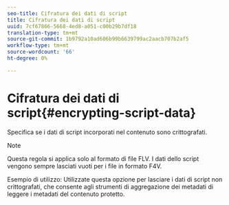 ```yaml
---
seo-title: Cifratura dei dati di script
title: Cifratura dei dati di script
uuid: 7cf67866-5668-4ed8-a051-c00b29b7df18
translation-type: tm+mt
source-git-commit: 1b9792a10ad606b99b6639799ac2aacb707b2af5
workflow-type: tm+mt
source-wordcount: '66'
ht-degree: 0%

---
```



# Cifratura dei dati di script{#encrypting-script-data}

Specifica se i dati di script incorporati nel contenuto sono crittografati.

>[!NOTE]
>
>Questa regola si applica solo al formato di file FLV. I dati dello script vengono sempre lasciati vuoti per i file in formato F4V.

Esempio di utilizzo: Utilizzate questa opzione per lasciare i dati di script non crittografati, che consente agli strumenti di aggregazione dei metadati di leggere i metadati del contenuto protetto.
